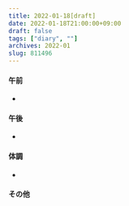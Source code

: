 ```yaml
---
title: 2022-01-18[draft]
date: 2022-01-18T21:00:00+09:00
draft: false
tags: ["diary", ""]
archives: 2022-01
slug: 811496
---
```

#### 午前
- 
#### 午後
- 
#### 体調
- 
#### その他